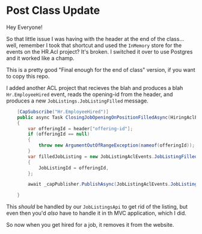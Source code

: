 # Post Class Update

Hey Everyone!

So that little issue I was having with the header at the end of the class... well, remember I took that shortcut and used the `InMemory` store for the events on the HR.Acl project? It's broken. I switched it over to use Postgres and it worked like a champ.

This is a pretty good "Final enough for the end of class" version, if you want to copy this repo.

I added another ACL project that recieves the blah and produces a blah `Hr.EmployeeHired` event, reads the opening-id from the header, and produces a new `JobListings.JobListingFilled` message.


```csharp
    [CapSubscribe("Hr.EmployeeHired")]
    public async Task ClosingJobOpeningOnPositionFilledAsync(HiringAclEvents.EmployeeHired message, [FromCap]CapHeader header)
    {
        var offeringId = header["offering-id"];
        if (offeringId == null)
        {
            throw new ArgumentOutOfRangeException(nameof(offeringId));
        }
        var filledJobListing = new JobListingAclEvents.JobListingFilled
        {
            JobListingId = offeringId,
        };

        await _capPublisher.PublishAsync(JobListingAclEvents.JobListingFilled.MessageId, filledJobListing);

    }
```


This *should* be handled by our `JobListingsApi` to get rid of the listing, but even then you'd *also* have to handle it in th MVC application, which I did.

So now when you get hired for a job, it removes it from the website.